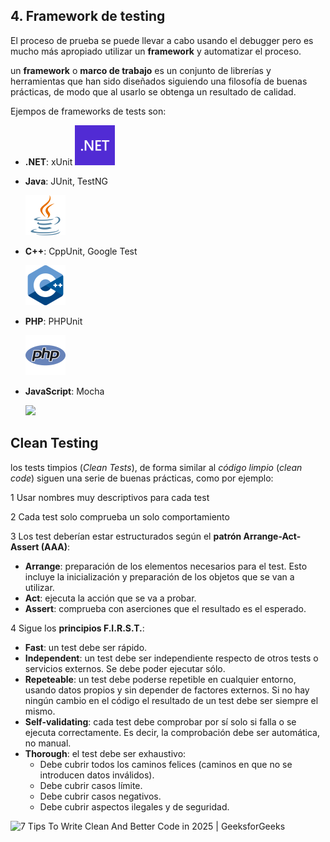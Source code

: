 ## 4. Framework de testing

El proceso de prueba se puede llevar a cabo usando el debugger pero es mucho más apropiado utilizar un **framework** y automatizar el proceso.

un **framework** o **marco de trabajo** es un conjunto de librerías y herramientas que han sido diseñados siguiendo una filosofía de buenas prácticas, de modo que al usarlo se obtenga un resultado de calidad.

Ejempos de frameworks de tests son:

* **.NET**: xUnit
  ![microsoftdotneticono.png](assets/microsoft-dot-net-icono.png)
* **Java**: JUnit, TestNG

  ![javaprogramminglanguageicon.png](assets/java-programming-language-icon.png)
* **C++**: CppUnit, Google Test

  ![cplusplusprogramminglanguageicon.png](assets/c-plus-plus-programming-language-icon.png)
* **PHP**: PHPUnit

  ![phpprogramminglanguageicon.png](assets/php-programming-language-icon.png)
* **JavaScript**: Mocha

  ![](https://static-00.iconduck.com/assets.00/mocha-icon-84x96-f7jgzruh.png)

## Clean Testing

los tests timpios (*Clean Tests*), de forma similar al *código limpio* (*clean code*) siguen una serie de buenas prácticas, como por ejemplo:

1 Usar nombres muy descriptivos para cada test

2 Cada test solo comprueba un solo comportamiento

3 Los test deberían estar estructurados según el **patrón Arrange-Act-Assert (AAA)**:

* **Arrange**: preparación de los elementos necesarios para el test. Esto incluye la inicialización y preparación de los objetos que se van a utilizar.
* **Act**: ejecuta la acción que se va a probar.
* **Assert**: comprueba con aserciones que el resultado es el esperado.

4 Sigue los **principios F.I.R.S.T.**:

* **Fast**: un test debe ser rápido.
* **Independent**: un test debe ser independiente respecto de otros tests o servicios externos. Se debe poder ejecutar sólo.
* **Repeteable**: un test debe poderse repetible en cualquier entorno, usando datos propios y sin depender de factores externos. Si no hay ningún cambio en el código el resultado de un test debe ser siempre el mismo.
* **Self-validating**: cada test debe comprobar por sí solo si falla o se ejecuta correctamente. Es decir, la comprobación debe ser automática, no manual.
* **Thorough**: el test debe ser exhaustivo:
  * Debe cubrir todos los caminos felices (caminos en que no se introducen datos inválidos).
  * Debe cubrir casos límite.
  * Debe cubrir casos negativos.
  * Debe cubrir aspectos ilegales y de seguridad.

![7 Tips To Write Clean And Better Code in 2025 | GeeksforGeeks](https://media.geeksforgeeks.org/wp-content/cdn-uploads/20191216192939/Ratio-of-Time-Spent-Reading-Code-Versus-Writing.png)
